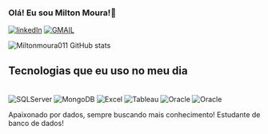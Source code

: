 
### Olá! Eu sou Milton Moura!👾

[![linkedIn](https://img.shields.io/badge/LinkedIn-0077B5?style=for-the-badge&logo=linkedin&logoColor=white)](https://www.linkedin.com/in/milton-moura/)
[![GMAIL](https://img.shields.io/badge/Gmail-D14836?style=for-the-badge&logo=gmail&logoColor=white)](mailto:mouramilton554@gmail.com)


![Miltonmoura011 GitHub stats](https://github-readme-stats.vercel.app/api?username=Miltonmoura011&show_icons=true&theme=tokyonight)

## Tecnologias que eu uso no meu dia

<div style="display: inline_block"><br/>
<img align="center" alt="SQLServer" src="https://img.shields.io/badge/Microsoft%20SQL%20Server-CC2927?style=for-the-badge&logo=microsoft%20sql%20server&logoColor=white">
<img align="center" alt="MongoDB" src="https://img.shields.io/badge/MongoDB-4EA94B?style=for-the-badge&logo=mongodb&logoColor=white"/>
<img align="center" alt="Excel" src="https://img.shields.io/badge/Microsoft_Excel-217346?style=for-the-badge&logo=microsoft-excel&logoColor=white"/>
<img align="center" alt="Tableau" src="https://img.shields.io/badge/Tableau-E97627?style=for-the-badge&logo=Tableau&logoColor=white"/>
<img align="center" alt="Oracle" src="https://img.shields.io/badge/Oracle-F80000?style=for-the-badge&logo=Oracle&logoColor=white"/>
<img align="center" alt="Oracle" src="https://img.shields.io/badge/PLSQL-F80000?style=for-the-badge&logo=oracle&logoColor=black"/>
</div>


Apaixonado por dados, sempre buscando mais conhecimento! Estudante de banco de dados!
